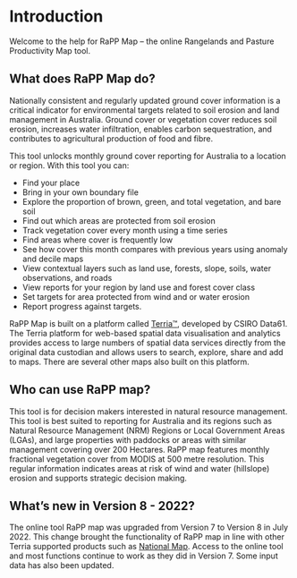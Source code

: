 # Introduction 

Welcome to the help for RaPP Map – the online Rangelands and Pasture Productivity Map tool.  

## What does RaPP Map do? 

Nationally consistent and regularly updated ground cover information is a critical indicator for environmental targets related to soil erosion and land management in Australia. Ground cover or vegetation cover reduces soil erosion, increases water infiltration, enables carbon sequestration, and contributes to agricultural production of food and fibre. 

This tool unlocks monthly ground cover reporting for Australia to a location or region. With this tool you can:   

- Find your place 
- Bring in your own boundary file 
- Explore the proportion of brown, green, and total vegetation, and bare soil  
- Find out which areas are protected from soil erosion  
- Track vegetation cover every month using a time series 
- Find areas where cover is frequently low 
- See how cover this month compares with previous years using anomaly and decile maps 
- View contextual layers such as land use, forests, slope, soils, water observations, and roads  
- View reports for your region by land use and forest cover class   
- Set targets for area protected from wind and or water erosion 
- Report progress against targets. 

RaPP Map is built on a platform called [Terria™](https://www.csiro.au/en/research/technology-space/data/terria), developed by CSIRO Data61. The Terria platform for web-based spatial data visualisation and analytics provides access to large numbers of spatial data services directly from the original data custodian and allows users to search, explore, share and add to maps. There are several other maps also built on this platform. 

## Who can use RaPP map? 

This tool is for decision makers interested in natural resource management. This tool is best suited to reporting for Australia and its regions such as Natural Resource Management (NRM) Regions or Local Government Areas (LGAs), and large properties with paddocks or areas with similar management covering over 200 Hectares. RaPP map features monthly fractional vegetation cover from MODIS at 500 metre resolution. This regular information indicates areas at risk of wind and water (hillslope) erosion and supports strategic decision making.  

## What’s new in Version 8 - 2022?  

The online tool RaPP map was upgraded from Version 7 to Version 8 in July 2022. This change brought the functionality of RaPP map in line with other Terria supported products such as [National Map](https://nationalmap.gov.au/). Access to the online tool and most functions continue to work as they did in Version 7. Some input data has also been updated.
